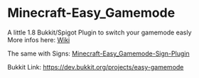 # Minecraft-Easy_Gamemode
A little 1.8 Bukkit/Spigot Plugin to switch your gamemode easly      
More infos here: [Wiki](../../wiki)

The same with Signs: [Minecraft-Easy_Gamemode-Sign-Plugin](../../../Minecraft-Easy_Gamemode-Sign-Plugin)

Bukkit Link: https://dev.bukkit.org/projects/easy-gamemode
